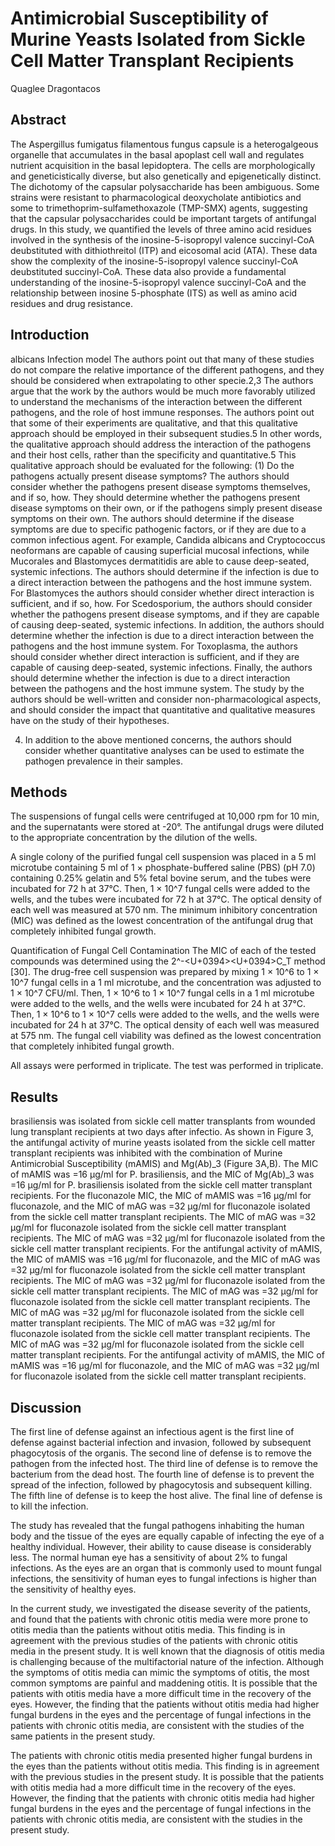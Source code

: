 # Antimicrobial Susceptibility of Murine Yeasts Isolated from Sickle Cell Matter Transplant Recipients
Quaglee Dragontacos


## Abstract
The Aspergillus fumigatus filamentous fungus capsule is a heterogalgeous organelle that accumulates in the basal apoplast cell wall and regulates nutrient acquisition in the basal lepidoptera. The cells are morphologically and geneticistically diverse, but also genetically and epigenetically distinct. The dichotomy of the capsular polysaccharide has been ambiguous. Some strains were resistant to pharmacological deoxycholate antibiotics and some to trimethoprim-sulfamethoxazole (TMP-SMX) agents, suggesting that the capsular polysaccharides could be important targets of antifungal drugs. In this study, we quantified the levels of three amino acid residues involved in the synthesis of the inosine-5-isopropyl valence succinyl-CoA deubstituted with dithiothreitol (ITP) and eicosomal acid (ATA). These data show the complexity of the inosine-5-isopropyl valence succinyl-CoA deubstituted succinyl-CoA. These data also provide a fundamental understanding of the inosine-5-isopropyl valence succinyl-CoA and the relationship between inosine 5-phosphate (ITS) as well as amino acid residues and drug resistance.


## Introduction
albicans Infection model The authors point out that many of these studies do not compare the relative importance of the different pathogens, and they should be considered when extrapolating to other specie.2,3 The authors argue that the work by the authors would be much more favorably utilized to understand the mechanisms of the interaction between the different pathogens, and the role of host immune responses. The authors point out that some of their experiments are qualitative, and that this qualitative approach should be employed in their subsequent studies.5 In other words, the qualitative approach should address the interaction of the pathogens and their host cells, rather than the specificity and quantitative.5 This qualitative approach should be evaluated for the following: (1) Do the pathogens actually present disease symptoms? The authors should consider whether the pathogens present disease symptoms themselves, and if so, how. They should determine whether the pathogens present disease symptoms on their own, or if the pathogens simply present disease symptoms on their own. The authors should determine if the disease symptoms are due to specific pathogenic factors, or if they are due to a common infectious agent. For example, Candida albicans and Cryptococcus neoformans are capable of causing superficial mucosal infections, while Mucorales and Blastomyces dermatitidis are able to cause deep-seated, systemic infections. The authors should determine if the infection is due to a direct interaction between the pathogens and the host immune system. For Blastomyces the authors should consider whether direct interaction is sufficient, and if so, how. For Scedosporium, the authors should consider whether the pathogens present disease symptoms, and if they are capable of causing deep-seated, systemic infections. In addition, the authors should determine whether the infection is due to a direct interaction between the pathogens and the host immune system. For Toxoplasma, the authors should consider whether direct interaction is sufficient, and if they are capable of causing deep-seated, systemic infections. Finally, the authors should determine whether the infection is due to a direct interaction between the pathogens and the host immune system. The study by the authors should be well-written and consider non-pharmacological aspects, and should consider the impact that quantitative and qualitative measures have on the study of their hypotheses.

4. In addition to the above mentioned concerns, the authors should consider whether quantitative analyses can be used to estimate the pathogen prevalence in their samples.


## Methods
The suspensions of fungal cells were centrifuged at 10,000 rpm for 10 min, and the supernatants were stored at -20°. The antifungal drugs were diluted to the appropriate concentration by the dilution of the wells.

A single colony of the purified fungal cell suspension was placed in a 5 ml microtube containing 5 ml of 1 × phosphate-buffered saline (PBS) (pH 7.0) containing 0.25% gelatin and 5% fetal bovine serum, and the tubes were incubated for 72 h at 37°C. Then, 1 × 10^7 fungal cells were added to the wells, and the tubes were incubated for 72 h at 37°C. The optical density of each well was measured at 570 nm. The minimum inhibitory concentration (MIC) was defined as the lowest concentration of the antifungal drug that completely inhibited fungal growth.

Quantification of Fungal Cell Contamination
The MIC of each of the tested compounds was determined using the 2^-<U+0394><U+0394>C_T method [30]. The drug-free cell suspension was prepared by mixing 1 × 10^6 to 1 × 10^7 fungal cells in a 1 ml microtube, and the concentration was adjusted to 1 × 10^7 CFU/ml. Then, 1 × 10^6 to 1 × 10^7 fungal cells in a 1 ml microtube were added to the wells, and the wells were incubated for 24 h at 37°C. Then, 1 × 10^6 to 1 × 10^7 cells were added to the wells, and the wells were incubated for 24 h at 37°C. The optical density of each well was measured at 575 nm. The fungal cell viability was defined as the lowest concentration that completely inhibited fungal growth.

All assays were performed in triplicate. The test was performed in triplicate.


## Results
brasiliensis was isolated from sickle cell matter transplants from wounded lung transplant recipients at two days after infectio. As shown in Figure 3, the antifungal activity of murine yeasts isolated from the sickle cell matter transplant recipients was inhibited with the combination of Murine Antimicrobial Susceptibility (mAMIS) and Mg(Ab)_3 (Figure 3A,B). The MIC of mAMIS was =16 µg/ml for P. brasiliensis, and the MIC of Mg(Ab)_3 was =16 µg/ml for P. brasiliensis isolated from the sickle cell matter transplant recipients. For the fluconazole MIC, the MIC of mAMIS was =16 µg/ml for fluconazole, and the MIC of mAG was =32 µg/ml for fluconazole isolated from the sickle cell matter transplant recipients. The MIC of mAG was =32 µg/ml for fluconazole isolated from the sickle cell matter transplant recipients. The MIC of mAG was =32 µg/ml for fluconazole isolated from the sickle cell matter transplant recipients. For the antifungal activity of mAMIS, the MIC of mAMIS was =16 µg/ml for fluconazole, and the MIC of mAG was =32 µg/ml for fluconazole isolated from the sickle cell matter transplant recipients. The MIC of mAG was =32 µg/ml for fluconazole isolated from the sickle cell matter transplant recipients. The MIC of mAG was =32 µg/ml for fluconazole isolated from the sickle cell matter transplant recipients. The MIC of mAG was =32 µg/ml for fluconazole isolated from the sickle cell matter transplant recipients. The MIC of mAG was =32 µg/ml for fluconazole isolated from the sickle cell matter transplant recipients. The MIC of mAG was =32 µg/ml for fluconazole isolated from the sickle cell matter transplant recipients. For the antifungal activity of mAMIS, the MIC of mAMIS was =16 µg/ml for fluconazole, and the MIC of mAG was =32 µg/ml for fluconazole isolated from the sickle cell matter transplant recipients.


## Discussion
The first line of defense against an infectious agent is the first line of defense against bacterial infection and invasion, followed by subsequent phagocytosis of the organis. The second line of defense is to remove the pathogen from the infected host. The third line of defense is to remove the bacterium from the dead host. The fourth line of defense is to prevent the spread of the infection, followed by phagocytosis and subsequent killing. The fifth line of defense is to keep the host alive. The final line of defense is to kill the infection.

The study has revealed that the fungal pathogens inhabiting the human body and the tissue of the eyes are equally capable of infecting the eye of a healthy individual. However, their ability to cause disease is considerably less. The normal human eye has a sensitivity of about 2% to fungal infections. As the eyes are an organ that is commonly used to mount fungal infections, the sensitivity of human eyes to fungal infections is higher than the sensitivity of healthy eyes.

In the current study, we investigated the disease severity of the patients, and found that the patients with chronic otitis media were more prone to otitis media than the patients without otitis media. This finding is in agreement with the previous studies of the patients with chronic otitis media in the present study. It is well known that the diagnosis of otitis media is challenging because of the multifactorial nature of the infection. Although the symptoms of otitis media can mimic the symptoms of otitis, the most common symptoms are painful and maddening otitis. It is possible that the patients with otitis media have a more difficult time in the recovery of the eyes. However, the finding that the patients without otitis media had higher fungal burdens in the eyes and the percentage of fungal infections in the patients with chronic otitis media, are consistent with the studies of the same patients in the present study.

The patients with chronic otitis media presented higher fungal burdens in the eyes than the patients without otitis media. This finding is in agreement with the previous studies in the present study. It is possible that the patients with otitis media had a more difficult time in the recovery of the eyes. However, the finding that the patients with chronic otitis media had higher fungal burdens in the eyes and the percentage of fungal infections in the patients with chronic otitis media, are consistent with the studies in the present study.
